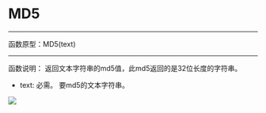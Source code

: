 # MD5

*****
函数原型：MD5(text)
*****
函数说明：
返回文本字符串的md5值，此md5返回的是32位长度的字符串。

* text: 必需。 要md5的文本字符串。

![](http://docfiles.baibaoyun.com/Fkn3ohTCqzFi93FMc3dHtS16xE8y)